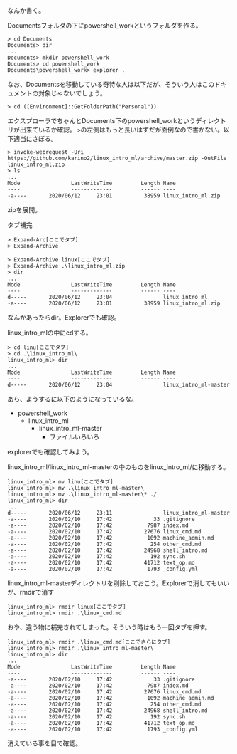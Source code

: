 なんか書く。


Documentsフォルダの下にpowershell_workというフォルダを作る。

```
> cd Documents
Documents> dir
...
Documents> mkdir powershell_work
Documents> cd powershell_work
Documents\powershell_work> explorer .
```

なお、Documentsを移動している奇特な人は以下だが、そういう人はこのドキュメントの対象じゃないでしょう。
```
> cd ([Environment]::GetFolderPath("Personal"))
```



エクスプローラでちゃんとDocuments下のpowershell_workというディレクトリが出来ているか確認。
`>`の左側はもっと長いはずだが面倒なので書かない。以下適当にさぼる。


```
> invoke-webrequest -Uri https://github.com/karino2/linux_intro_ml/archive/master.zip -OutFile linux_intro_ml.zip
> ls
...
Mode                LastWriteTime         Length Name
----                -------------         ------ ----
-a----       2020/06/12     23:01          38959 linux_intro_ml.zip
```

zipを展開。

タブ補完
```
> Expand-Arc[ここでタブ]
> Expand-Archive 
```

```
> Expand-Archive linux[ここでタブ]
> Expand-Archive .\linux_intro_ml.zip
> dir
...
Mode                LastWriteTime         Length Name
----                -------------         ------ ----
d-----       2020/06/12     23:04                linux_intro_ml
-a----       2020/06/12     23:01          38959 linux_intro_ml.zip
```

なんかあったらdir。Explorerでも確認。

linux_intro_mlの中にcdする。

```
> cd linu[ここでタブ]
> cd .\linux_intro_ml\
linux_intro_ml> dir
...
Mode                LastWriteTime         Length Name
----                -------------         ------ ----
d-----       2020/06/12     23:04                linux_intro_ml-master
```

あら、ようするに以下のようになっているな。

- powershell_work
   - linux_intro_ml
      - linux_intro_ml-master
         - ファイルいろいろ

explorerでも確認してみよう。


linux_intro_ml/linux_intro_ml-masterの中のものをlinux_intro_ml/に移動する。


```
linux_intro_ml> mv linu[ここでタブ]
linux_intro_ml> mv .\linux_intro_ml-master\
linux_intro_ml> mv .\linux_intro_ml-master\* ./
linux_intro_ml> dir
...
d-----       2020/06/12     23:11                linux_intro_ml-master
-a----       2020/02/10     17:42             33 .gitignore
-a----       2020/02/10     17:42           7987 index.md
-a----       2020/02/10     17:42          27676 linux_cmd.md
-a----       2020/02/10     17:42           1092 machine_admin.md
-a----       2020/02/10     17:42            254 other_cmd.md
-a----       2020/02/10     17:42          24968 shell_intro.md
-a----       2020/02/10     17:42            192 sync.sh
-a----       2020/02/10     17:42          41712 text_op.md
-a----       2020/02/10     17:42           1793 _config.yml
```

linux_intro_ml-masterディレクトリを削除しておこう。Explorerで消してもいいが、rmdirで消す

```
linux_intro_ml> rmdir linux[ここでタブ]
linux_intro_ml> rmdir .\linux_cmd.md
```

おや、違う物に補完されてしまった。そういう時はもう一回タブを押す。

```
linux_intro_ml> rmdir .\linux_cmd.md[ここでさらにタブ]
linux_intro_ml> rmdir .\linux_intro_ml-master\
linux_intro_ml> dir
...
Mode                LastWriteTime         Length Name
----                -------------         ------ ----
-a----       2020/02/10     17:42             33 .gitignore
-a----       2020/02/10     17:42           7987 index.md
-a----       2020/02/10     17:42          27676 linux_cmd.md
-a----       2020/02/10     17:42           1092 machine_admin.md
-a----       2020/02/10     17:42            254 other_cmd.md
-a----       2020/02/10     17:42          24968 shell_intro.md
-a----       2020/02/10     17:42            192 sync.sh
-a----       2020/02/10     17:42          41712 text_op.md
-a----       2020/02/10     17:42           1793 _config.yml
```

消えている事を目で確認。

